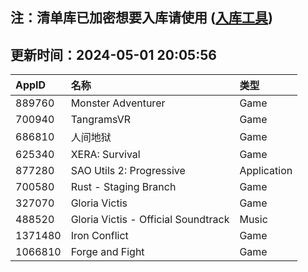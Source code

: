## 注：清单库已加密想要入库请使用 ([入库工具](https://github.com/BlankTMing/ManifestAutoUpdate/releases))

## 更新时间：2024-05-01 20:05:56
| AppID | 名称 | 类型  |
| :-------------------- | :----------------------------- | :----------- |
| 889760 | Monster Adventurer| Game |
| 700940 | TangramsVR| Game |
| 686810 | 人间地狱| Game |
| 625340 | XERA: Survival| Game |
| 877280 | SAO Utils 2: Progressive| Application |
| 700580 | Rust - Staging Branch| Game |
| 327070 | Gloria Victis| Game |
| 488520 | Gloria Victis - Official Soundtrack| Music |
| 1371480 | Iron Conflict| Game |
| 1066810 | Forge and Fight| Game |
